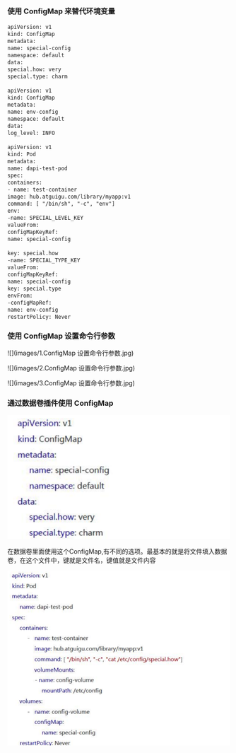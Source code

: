 ### 使用 ConfigMap 来替代环境变量

```
apiVersion: v1
kind: ConfigMap
metadata:
name: special-config
namespace: default
data:
special.how: very
special.type: charm

apiVersion: v1
kind: ConfigMap
metadata:
name: env-config
namespace: default
data:
log_level: INFO

apiVersion: v1
kind: Pod
metadata:
name: dapi-test-pod
spec:
containers:
- name: test-container
image: hub.atguigu.com/library/myapp:v1
command: [ "/bin/sh", "-c", "env"]
env:
-name: SPECIAL_LEVEL_KEY
valueFrom:
configMapKeyRef:
name: special-config

key: special.how
-name: SPECIAL_TYPE_KEY
valueFrom:
configMapKeyRef:
name: special-config
key: special.type
envFrom:
-configMapRef:
name: env-config
restartPolicy: Never
```

### 使用 ConfigMap 设置命令行参数

![](images/1.ConfigMap 设置命令行参数.jpg)

![](images/2.ConfigMap 设置命令行参数.jpg)

![](images/3.ConfigMap 设置命令行参数.jpg)

### 通过数据卷插件使用 ConfigMap

![](images/4.通过数据卷插件使用ConfigMap.jpg)

在数据卷里面使用这个ConfigMap,有不同的选项。最基本的就是将文件填入数据卷，在这个文件中，键就是文件名，键值就是文件内容

![](images/5.通过数据卷插件使用ConfigMap.jpg)


